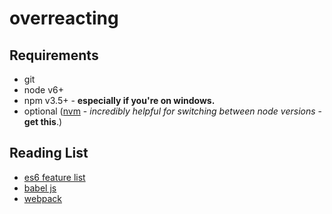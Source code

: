 # overreacting

## Requirements
* git
* node v6+
* npm v3.5+ - **especially if you're on windows.**
* optional ([nvm](http://lmgtfy.com/?q=nvm+&l=1) - *incredibly helpful for switching between node versions* - **get this**.)

## Reading List
* [es6 feature list](http://es6-features.org/)
* [babel js](https://babeljs.io/)
* [webpack](https://webpack.github.io/)
